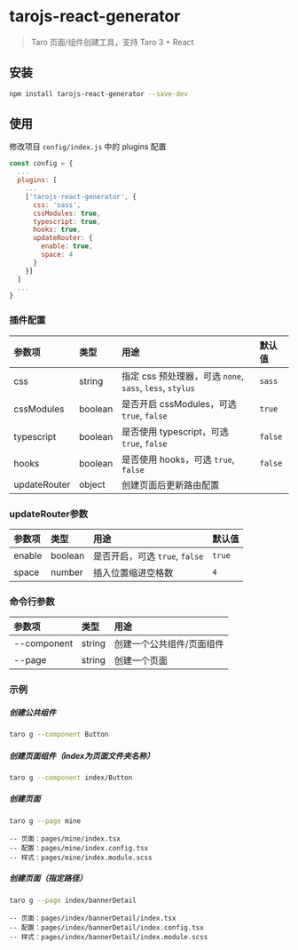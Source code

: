 # tarojs-react-generator

> Taro 页面/组件创建工具，支持 Taro 3 + React

## 安装


```bash
npm install tarojs-react-generator --save-dev
```

## 使用


修改项目 `config/index.js` 中的 plugins 配置

```js
const config = {
  ...
  plugins: [
    ...
    ['tarojs-react-generator', {
      css: 'sass',
      cssModules: true,
      typescript: true,
      hooks: true,
      updateRouter: {
        enable: true,
        space: 4
      }
    }]
  ]
  ...
}
```

### 插件配置

| 参数项 | 类型 | 用途 | 默认值 |
| :-----| :---- | :---- | :---- |
| css | string | 指定 css 预处理器，可选 ```none```, ```sass```, ```less```, ```stylus``` | ```sass```|
| cssModules | boolean | 是否开启 cssModules，可选 ```true```, ```false```  | ```true``` |
| typescript | boolean | 是否使用 typescript，可选 ```true```, ```false```  | ```false``` |
| hooks | boolean | 是否使用 hooks，可选 ```true```, ```false```  | ```false``` |
| updateRouter | object | 创建页面后更新路由配置 |  |

### updateRouter参数

| 参数项 | 类型 | 用途 | 默认值 |
| :-----| :---- | :---- | :---- |
| enable | boolean | 是否开启，可选 ```true```, ```false```  | ```true``` |
| space | number | 插入位置缩进空格数 | ```4``` |

### 命令行参数

| 参数项 | 类型 | 用途 |
| :-----| :---- | :---- |
| --component | string | 创建一个公共组件/页面组件 |
| --page | string | 创建一个页面 |


### 示例

##### 创建公共组件
```bash
taro g --component Button
```


##### 创建页面组件（index为页面文件夹名称）
```bash
taro g --component index/Button  
```


##### 创建页面
```bash
taro g --page mine
```

```
-- 页面：pages/mine/index.tsx
-- 配置：pages/mine/index.config.tsx
-- 样式：pages/mine/index.module.scss
```



##### 创建页面（指定路径）
```bash
taro g --page index/bannerDetail
```

```
-- 页面：pages/index/bannerDetail/index.tsx
-- 配置：pages/index/bannerDetail/index.config.tsx
-- 样式：pages/index/bannerDetail/index.module.scss
```
